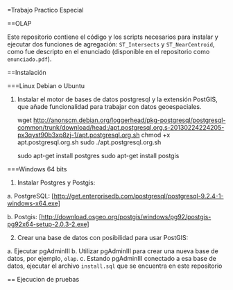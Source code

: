 =Trabajo Practico Especial

==OLAP

Este repositorio contiene el código y los scripts necesarios para instalar y
ejecutar dos funciones de agregación: `ST_Intersects` y `ST_NearCentroid`, como
fue descripto en el enunciado (disponible en el repositorio como
`enunciado.pdf`).

==Instalación

===Linux Debian o Ubuntu

1. Instalar el motor de bases de datos postgresql y la extensión PostGIS, que
   añade funcionalidad para trabajar con datos geoespaciales.

     wget http://anonscm.debian.org/loggerhead/pkg-postgresql/postgresql-common/trunk/download/head:/apt.postgresql.org.s-20130224224205-px3qyst90b3xp8zj-1/apt.postgresql.org.sh
     chmod +x apt.postgresql.org.sh
     sudo ./apt.postgresql.org.sh

     sudo apt-get install postgres
     sudo apt-get install postgis


===Windows 64 bits

1. Instalar Postgres y Postgis:

  a. PostgreSQL:
     [http://get.enterprisedb.com/postgresql/postgresql-9.2.4-1-windows-x64.exe]

  b. Postgis:
     [http://download.osgeo.org/postgis/windows/pg92/postgis-pg92x64-setup-2.0.3-2.exe]

2. Crear una base de datos con posibilidad para usar PostGIS:

  a. Ejecutar pgAdminIII
  b. Utilizar pgAdminIII para crear una nueva base de datos, por ejemplo, `olap`.
  c. Estando pgAdminIII conectado a esa base de datos, ejecutar el archivo
     `install.sql` que se encuentra en este repositorio

== Ejecucion de pruebas
